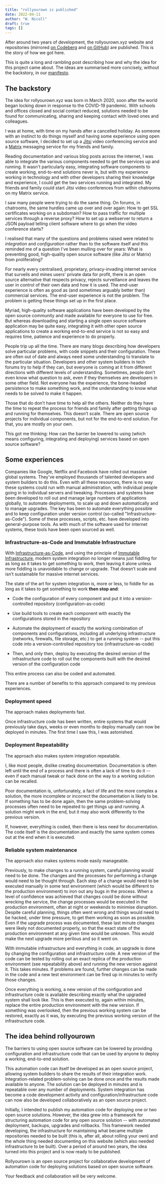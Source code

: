 ```yaml
---
title: "rollyourown is published"
date: 2022-04-11
author: "W. Nicoll"
draft: true
tags: []
---
```

<!--
SPDX-FileCopyrightText: 2022 Wilfred Nicoll <xyzroller@rollyourown.xyz>
SPDX-License-Identifier: CC-BY-SA-4.0
-->

After around two years of development, the rollyourown.xyz website and repositories (mirrored [on Codeberg](https://codeberg.org/rollyourown-xyz) and [on GitHub](https://github.com/rollyourown-xyz)) are published. This is the story of how we got here.

<!--more-->

This is quite a long and rambling post describing how and why the idea for this project came about. The ideas are summarised more concisely, without the backstory, in our [manifesto](/about/manifesto/).

## The backstory

The idea for rollyourown.xyz was born in March 2020, soon after the world began locking down in response to the COVID-19 pandemic. With schools and offices closed and social contact reduced, solutions needed to be found for communicating, sharing and keeping contact with loved ones and colleagues.

I was at home, with time on my hands after a cancelled holiday. As someone with an instinct to do things myself and having some experience using open source software, I decided to set up a [Jitsi](https://jitsi.org/) video conferencing service and a [Matrix](https://matrix.org/) messaging service for my friends and family.

Reading documentation and various blog posts across the internet, I was able to integrate the various components needed to get the services up and running. It wasn't particularly easy, integrating software components to create working, end-to-end solutions never is, but with my experience working in technology and with other developers sharing their knowledge and experience, I could get the two services running and integrated. My friends and family could start Jitsi video conferences from within chatrooms on my Matrix service.

I saw many people were trying to do the same thing. On forums, in chatrooms, the same hurdles came up over and over again: How to get SSL certificates working on a subdomain? How to pass traffic for multiple services through a reverse proxy? How to set up a webserver to return a JSON payload telling client software where to go when the video conference starts?

I realised that many of the questions and problems raised were related to _integration_ and _configuration_ rather than to the software itself and this reminded me of a question I've been mulling over for years: What is preventing good, high-quality open source software (like Jitsi or Matrix) from proliferating?

For nearly every centralised, proprietary, privacy-invading internet service that surveils and mines users' private data for profit, there is an open source alternative that respects privacy, rejects surveillance and leaves the user in control of their own data and how it is used. The end-user experience is often as good as (and sometimes arguably better than) commercial services. The end-user experience is not the problem. The problem is getting these things set up in the first place.

Myriad, high-quality software applications have been developed by the open source community and made available for everyone to use for free. But whereas downloading and starting a single open source software application may be quite easy, integrating it with other open source applications to create a working end-to-end service is not so easy and requires time, patience and experience to do properly.

People trip up all the time. There are many blogs describing how developers solve particular problems, with code snippets and their configuration. These are often out of date and always need some understanding to translate to the particular situation. Developers and other system builders in tech forums try to help if they can, but everyone is coming at it from different directions with different levels of understanding. Sometimes, people don’t even know what question to ask, even if they themselves are developers in some other field. Not everyone has the experience, the bone-headed persistence to make something work, and the understanding to know what needs to be solved to make it happen.

Those that do don’t have time to help all the others. Neither do they have the time to repeat the process for friends and family after getting things up and running for themselves. This doesn’t scale. There are open source projects for individual components, but not for the end-to-end solution. For that, you are mostly on your own.

This got me thinking: How can the barrier be lowered to using (which means configuring, integrating and deploying) services based on open source software?

## Some experiences

Companies like Google, Netflix and Facebook have rolled out massive global systems. They've employed thousands of talented developers and system builders to do this. Even with all these resources, there is no way these systems could run with manual administration, with individual people going in to individual servers and tweaking. Processes and systems have been developed to roll out and manage large numbers of applications globally, to automate deployments, to scale up and down automatically and to manage upgrades. The key has been to automate everything possible and to keep configuration under version control (so-called "Infrastructure-as-Code"). Some of these processes, scripts, etc. have developed into general-purpose tools. As with much of the software used for internet systems, these tools have been open sourced as well.

### Infrastructure-as-Code and Immutable Infrastructure

With [Infrastructure-as-Code](https://en.wikipedia.org/wiki/Infrastructure_as_code), and using the principle of [Immutable Infrastructure](https://www.hashicorp.com/resources/what-is-mutable-vs-immutable-infrastructure), modern system integration no longer means just fiddling for as long as it takes to get something to work, then leaving it alone unless more fiddling is unavoidable to change or upgrade. That doesn’t scale and isn’t sustainable for massive internet services.

The state of the art for system integration is, more or less, to fiddle for as long as it takes to get something to work **then stop and**:

- Code the configuration of every component and put it into a version-controlled repository (configuration-as-code)

- Use build tools to create each component with exactly the configurations stored in the repository

- Automate the deployment of exactly the working combination of components and configurations, including all underlying infrastructure (networks, firewalls, file storage, etc.) to get a running system -- put this code into a version-controlled repository too (infrastructure-as-code)

- Then, and only then, deploy by executing the desired version of the infrastructure code to roll out the components built with the desired version of the configuration code

This entire process can also be coded and automated.

There are a number of benefits to this approach compared to my previous experiences.

### Deployment speed

The approach makes deployments fast.

Once infrastructure code has been written, entire systems that would previously take days, weeks or even months to deploy manually can now be deployed in minutes. The first time I saw this, I was astonished.

### Deployment Repeatability

The approach also makes system integration repeatable.

I, like most people, dislike creating documentation. Documentation is often left until the end of a process and there is often a lack of time to do it -- even if each manual tweak or hack done on the way to a working solution can be recalled.

Poor documentation is, unfortunately, a fact of life and the more complex a solution, the more incomplete or incorrect the documentation is likely to be. If something has to be done again, then the same problem-solving processes often need to be repeated to get things up and running. A solution might work in the end, but it may also work differently to the previous version.

If, however, everything is coded, then there is less need for documentation. The code itself is the documentation and exactly the same system comes out at the end when it is executed.

### Reliable system maintenance

The approach also makes systems mode easily manageable.

Previously, to make changes to a running system, careful planning would need to be done. The changes and the processes for performing a change would need to be thought through. Each step of a change would need to be executed manually in some test environment (which would be different to the production environment) to iron out any bugs in the process. When a level of confidence was achieved that changes could be done without wrecking the service, the change processes would be executed in the production environment, often at night or weekends to minimise disruption. Despite careful planning, things often went wrong and things would need to be hacked, under time pressure, to get them working as soon as possible. Even if the upgrade process was documented, these last minute changes were likely not documented properly, so that the exact state of the production environment at any given time would be unknown. This would make the next upgrade more perilous and so it went on.

With immutable infrastructure and everything in code, an upgrade is done by changing the configuration and infrastructure code. A new version of the code can be tested by rolling out an exact replica of the production environment (see repeatability above) and running the new version against it. This takes minutes. If problems are found, further changes can be made in the code and a new test environment can be fired up in minutes to verify those changes.

Once everything is working, a new version of the configuration and infrastructure code is available describing exactly what the upgraded system shall look like. This is then executed to, again within minutes, replace the entire production environment with the new version. If something was overlooked, then the previous working system can be restored, exactly as it was, by executing the previous working version of the infrastructure code.

## The idea behind rollyourown

The barriers to using open source software can be lowered by providing configuration and infrastructure code that can be used by anyone to deploy a working, end-to-end solution.

This automation code can itself be developed as an open source project, allowing system builders to share the results of their integration work. Integration-related problem-solving can be done once and the results made available to anyone. The solution can be deployed in minutes and is repeatable over any number of deployments. System integration has become a code development activity and configuration/infrastructure code can now also be developed collaboratively as an open source project.

Initially, I intended to publish my automation code for deploying one or two open source solutions. However, the idea grew into a framework for structuring automation code for any open source solution -- with automated deployment, backups, upgrades and rollbacks.  This framework needed developing, the infrastructure for maintaining what became multiple repositories needed to be built (this is, after all, about rolling your own) and the whole thing needed documenting on this website (which also needed infrastructure to be built). Over a period of around two years, the idea turned into this project and is now ready to be published.

Rollyourown is an open source project for collaborative development of automation code for deploying solutions based on open source software.

Your feedback and collaboration will be very welcome.
